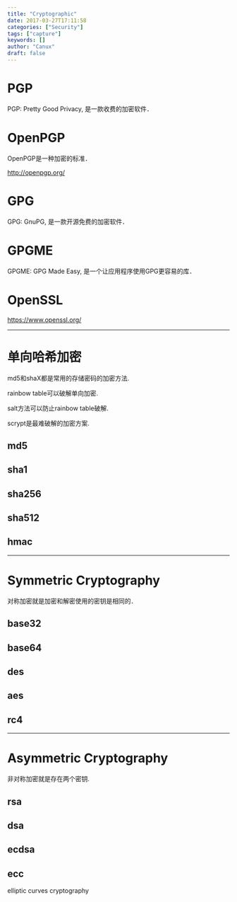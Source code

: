 ```yaml
---
title: "Cryptographic"
date: 2017-03-27T17:11:58
categories: ["Security"]
tags: ["capture"]
keywords: []
author: "Canux"
draft: false
---
```


# PGP

PGP: Pretty Good Privacy, 是一款收费的加密软件．

# OpenPGP

OpenPGP是一种加密的标准．

<http://openpgp.org/>

# GPG

GPG: GnuPG, 是一款开源免费的加密软件．

# GPGME

GPGME: GPG Made Easy, 是一个让应用程序使用GPG更容易的库．

# OpenSSL

<https://www.openssl.org/>

***

# 单向哈希加密

md5和shaX都是常用的存储密码的加密方法.

rainbow table可以破解单向加密.

salt方法可以防止rainbow table破解.

scrypt是最难破解的加密方案.

## md5

## sha1

## sha256

## sha512

## hmac

***

# Symmetric Cryptography

对称加密就是加密和解密使用的密钥是相同的．

## base32

## base64

## des

## aes

## rc4

***

# Asymmetric Cryptography

非对称加密就是存在两个密钥.

## rsa

## dsa

## ecdsa

## ecc

elliptic curves cryptography
